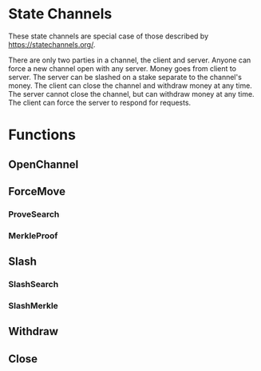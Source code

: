 # State Channels

These state channels are special case of those described by https://statechannels.org/.

There are only two parties in a channel, the client and server.
Anyone can force a new channel open with any server.
Money goes from client to server.
The server can be slashed on a stake separate to the channel's money.
The client can close the channel and withdraw money at any time.
The server cannot close the channel, but can withdraw money at any time.
The client can force the server to respond for requests.

# Functions

## OpenChannel

## ForceMove

### ProveSearch

### MerkleProof

## Slash

### SlashSearch

### SlashMerkle

## Withdraw

## Close

